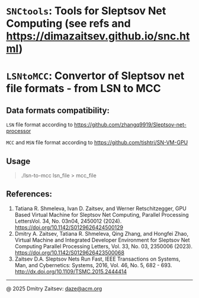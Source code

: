 # `SNCtools`: Tools for Sleptsov Net Computing (see refs and https://dimazaitsev.github.io/snc.html)
# `LSNtoMCC`: Convertor of Sleptsov net file formats - from LSN to MCC


## Data formats compatibility:

`LSN` file format according to https://github.com/zhangq9919/Sleptsov-net-processor

`MCC` and `MSN` file format according to https://github.com/tishtri/SN-VM-GPU

## Usage

>./lsn-to-mcc lsn_file > mcc_file
   
References: 
----------- 

1. Tatiana R. Shmeleva, Ivan D. Zaitsev, and Werner Retschitzegger, GPU Based Virtual Machine for Sleptsov Net Computing, Parallel Processing LettersVol. 34, No. 03n04, 2450012 (2024). https://doi.org/10.1142/S0129626424500129
2. Dmitry A. Zaitsev, Tatiana R. Shmeleva, Qing Zhang, and Hongfei Zhao, Virtual Machine and Integrated Developer Environment for Sleptsov Net Computing Parallel Processing Letters, Vol. 33, No. 03, 2350006 (2023). https://doi.org/10.1142/S0129626423500068
3. Zaitsev D.A. Sleptsov Nets Run Fast, IEEE Transactions on Systems, Man, and Cybernetics: Systems, 2016, Vol. 46, No. 5, 682 - 693. http://dx.doi.org/10.1109/TSMC.2015.2444414

----------------------------------------------------------------------- 
@ 2025 Dmitry Zaitsev: daze@acm.org 
